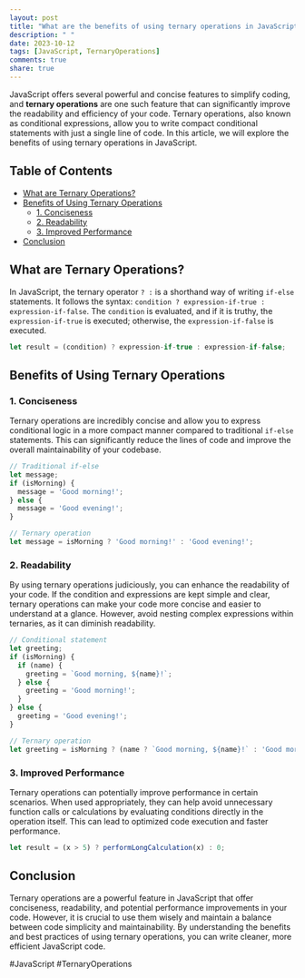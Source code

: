 ```yaml
---
layout: post
title: "What are the benefits of using ternary operations in JavaScript?"
description: " "
date: 2023-10-12
tags: [JavaScript, TernaryOperations]
comments: true
share: true
---
```


JavaScript offers several powerful and concise features to simplify coding, and **ternary operations** are one such feature that can significantly improve the readability and efficiency of your code. Ternary operations, also known as conditional expressions, allow you to write compact conditional statements with just a single line of code. In this article, we will explore the benefits of using ternary operations in JavaScript.

## Table of Contents
- [What are Ternary Operations?](#what-are-ternary-operations)
- [Benefits of Using Ternary Operations](#benefits-of-using-ternary-operations)
  - [1. Conciseness](#conciseness)
  - [2. Readability](#readability)
  - [3. Improved Performance](#improved-performance)
- [Conclusion](#conclusion)

## What are Ternary Operations?

In JavaScript, the ternary operator `? :` is a shorthand way of writing `if-else` statements. It follows the syntax: `condition ? expression-if-true : expression-if-false`. The `condition` is evaluated, and if it is truthy, the `expression-if-true` is executed; otherwise, the `expression-if-false` is executed.

```javascript
let result = (condition) ? expression-if-true : expression-if-false;
```

## Benefits of Using Ternary Operations

### 1. Conciseness

Ternary operations are incredibly concise and allow you to express conditional logic in a more compact manner compared to traditional `if-else` statements. This can significantly reduce the lines of code and improve the overall maintainability of your codebase.

```javascript
// Traditional if-else
let message;
if (isMorning) {
  message = 'Good morning!';
} else {
  message = 'Good evening!';
}

// Ternary operation
let message = isMorning ? 'Good morning!' : 'Good evening!';
```

### 2. Readability

By using ternary operations judiciously, you can enhance the readability of your code. If the condition and expressions are kept simple and clear, ternary operations can make your code more concise and easier to understand at a glance. However, avoid nesting complex expressions within ternaries, as it can diminish readability.

```javascript
// Conditional statement
let greeting;
if (isMorning) {
  if (name) {
    greeting = `Good morning, ${name}!`;
  } else {
    greeting = 'Good morning!';
  }
} else {
  greeting = 'Good evening!';
}

// Ternary operation
let greeting = isMorning ? (name ? `Good morning, ${name}!` : 'Good morning!') : 'Good evening!';
```

### 3. Improved Performance

Ternary operations can potentially improve performance in certain scenarios. When used appropriately, they can help avoid unnecessary function calls or calculations by evaluating conditions directly in the operation itself. This can lead to optimized code execution and faster performance.

```javascript
let result = (x > 5) ? performLongCalculation(x) : 0;
```

## Conclusion

Ternary operations are a powerful feature in JavaScript that offer conciseness, readability, and potential performance improvements in your code. However, it is crucial to use them wisely and maintain a balance between code simplicity and maintainability. By understanding the benefits and best practices of using ternary operations, you can write cleaner, more efficient JavaScript code.

<!--hashtags-->
#JavaScript #TernaryOperations